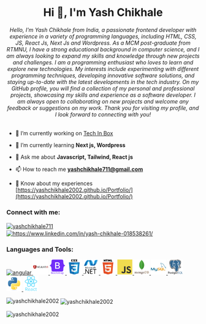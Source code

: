 <h1 align="center">Hi 👋, I'm Yash Chikhale</h1>
<h6 align="center">Hello, I'm Yash Chikhale from India, a passionate frontend developer with experience in a variety of programming languages, including HTML, CSS, JS, React Js, Next Js and Wordpress. As a MCM post-graduate from RTMNU, I have a strong educational background in computer science, and I am always looking to expand my skills and knowledge through new projects and challenges. I am a programming enthusiast who loves to learn and explore new technologies. My interests include experimenting with different programming techniques, developing innovative software solutions, and staying up-to-date with the latest developments in the tech industry. On my GitHub profile, you will find a collection of my personal and professional projects, showcasing my skills and experience as a software developer. I am always open to collaborating on new projects and welcome any feedback or suggestions on my work. Thank you for visiting my profile, and I look forward to connecting with you!</h6>

- 🔭 I’m currently working on [Tech In Box](https://techinbox.in/)

- 🌱 I’m currently learning **Next js, Wordpress**

- 💬 Ask me about **Javascript, Tailwind, React js**

- 📫 How to reach me **yashchikhale711@gmail.com**

- 📄 Know about my experiences [https://yashchikhale2002.github.io/Portfolio/](https://yashchikhale2002.github.io/Portfolio/)

<h3 align="left">Connect with me:</h3>
<p align="left">
<a href="https://twitter.com/yashchikhale711" target="blank"><img align="center" src="https://raw.githubusercontent.com/rahuldkjain/github-profile-readme-generator/master/src/images/icons/Social/twitter.svg" alt="yashchikhale711" height="30" width="40" /></a>
<a href="https://linkedin.com/in/https://www.linkedin.com/in/yash-chikhale-018538261/" target="blank"><img align="center" src="https://raw.githubusercontent.com/rahuldkjain/github-profile-readme-generator/master/src/images/icons/Social/linked-in-alt.svg" alt="https://www.linkedin.com/in/yash-chikhale-018538261/" height="30" width="40" /></a>
</p>

<h3 align="left">Languages and Tools:</h3>
<p align="left"> <a href="https://angular.io" target="_blank" rel="noreferrer"> <img src="https://angular.io/assets/images/logos/angular/angular.svg" alt="angular" width="40" height="40"/> </a> <a href="https://angular.io" target="_blank" rel="noreferrer"> <img src="https://raw.githubusercontent.com/devicons/devicon/master/icons/angularjs/angularjs-original-wordmark.svg" alt="angularjs" width="40" height="40"/> </a> <a href="https://getbootstrap.com" target="_blank" rel="noreferrer"> <img src="https://raw.githubusercontent.com/devicons/devicon/master/icons/bootstrap/bootstrap-plain-wordmark.svg" alt="bootstrap" width="40" height="40"/> </a> <a href="https://www.w3schools.com/css/" target="_blank" rel="noreferrer"> <img src="https://raw.githubusercontent.com/devicons/devicon/master/icons/css3/css3-original-wordmark.svg" alt="css3" width="40" height="40"/> </a> <a href="https://dotnet.microsoft.com/" target="_blank" rel="noreferrer"> <img src="https://raw.githubusercontent.com/devicons/devicon/master/icons/dot-net/dot-net-original-wordmark.svg" alt="dotnet" width="40" height="40"/> </a> <a href="https://www.w3.org/html/" target="_blank" rel="noreferrer"> <img src="https://raw.githubusercontent.com/devicons/devicon/master/icons/html5/html5-original-wordmark.svg" alt="html5" width="40" height="40"/> </a> <a href="https://developer.mozilla.org/en-US/docs/Web/JavaScript" target="_blank" rel="noreferrer"> <img src="https://raw.githubusercontent.com/devicons/devicon/master/icons/javascript/javascript-original.svg" alt="javascript" width="40" height="40"/> </a> <a href="https://www.mongodb.com/" target="_blank" rel="noreferrer"> <img src="https://raw.githubusercontent.com/devicons/devicon/master/icons/mongodb/mongodb-original-wordmark.svg" alt="mongodb" width="40" height="40"/> </a> <a href="https://www.mysql.com/" target="_blank" rel="noreferrer"> <img src="https://raw.githubusercontent.com/devicons/devicon/master/icons/mysql/mysql-original-wordmark.svg" alt="mysql" width="40" height="40"/> </a> <a href="https://www.postgresql.org" target="_blank" rel="noreferrer"> <img src="https://raw.githubusercontent.com/devicons/devicon/master/icons/postgresql/postgresql-original-wordmark.svg" alt="postgresql" width="40" height="40"/> </a> <a href="https://www.python.org" target="_blank" rel="noreferrer"> <img src="https://raw.githubusercontent.com/devicons/devicon/master/icons/python/python-original.svg" alt="python" width="40" height="40"/> </a> <a href="https://reactjs.org/" target="_blank" rel="noreferrer"> <img src="https://raw.githubusercontent.com/devicons/devicon/master/icons/react/react-original-wordmark.svg" alt="react" width="40" height="40"/> </a> </p>

<p><img align="left" src="https://github-readme-stats.vercel.app/api/top-langs?username=yashchikhale2002&show_icons=true&locale=en&layout=compact" alt="yashchikhale2002" /></p>

<p>&nbsp;<img align="center" src="https://github-readme-stats.vercel.app/api?username=yashchikhale2002&show_icons=true&locale=en" alt="yashchikhale2002" /></p>

<p><img align="center" src="https://github-readme-streak-stats.herokuapp.com/?user=yashchikhale2002&" alt="yashchikhale2002" /></p>
